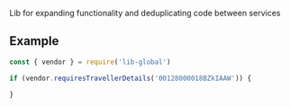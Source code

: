 Lib for expanding functionality and deduplicating code between services

## Example

```js
const { vendor } = require('lib-global')

if (vendor.requiresTravellerDetails('00128000018BZkIAAW')) {
  
}
       
```

